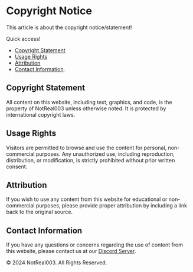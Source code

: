 # Copyright Notice
This article is about the copyright notice/statement!

Quick access!
- [Copyright Statement](https://notreal003.github.io/support/copyright.md#copyright-statement)
- [Usage Rights]([[https://notreal003.github.io/support/copyright#](https://notreal003.github.io/support/copyright.md#)usage-rights](https://notreal003.github.io/support/copyright#usage-rights))
- [Attribution](https://notreal003.github.io/support/copyright#attribution)
- [Contact Information](https://notreal003.github.io/support/copyright#contact-information).
  
## Copyright Statement
All content on this website, including text, graphics, and code, is the property of NotReal003 unless otherwise noted. It is protected by international copyright laws.

## Usage Rights
Visitors are permitted to browse and use the content for personal, non-commercial purposes. Any unauthorized use, including reproduction, distribution, or modification, is strictly prohibited without prior written consent.

## Attribution
If you wish to use any content from this website for educational or non-commercial purposes, please provide proper attribution by including a link back to the original source.

## Contact Information
If you have any questions or concerns regarding the use of content from this website, please contact us at our [Discord Server](https://discord.gg/sqVBrMVQmp).

&copy; 2024 NotReal003. All Rights Reserved.
